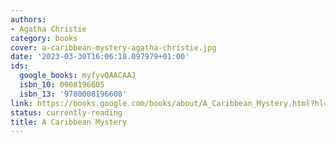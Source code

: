 ```yaml
---
authors:
- Agatha Christie
category: books
cover: a-caribbean-mystery-agatha-christie.jpg
date: '2023-03-30T16:06:18.097979+01:00'
ids:
  google_books: myfyvQAACAAJ
  isbn_10: 0008196605
  isbn_13: '9780008196608'
link: https://books.google.com/books/about/A_Caribbean_Mystery.html?hl=&id=myfyvQAACAAJ
status: currently-reading
title: A Caribbean Mystery
---
```

